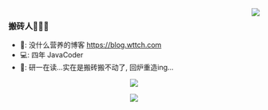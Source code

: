 <img align="right" src="https://github-readme-stats.vercel.app/api?username=wttch96&count_private=true&show_icons=true&hide=contribs&include_all_commits=true&theme=vue" />

### 搬砖人🧱🧱🧱

- 📙: 没什么营养的博客 https://blog.wttch.com
- 💻: 四年 JavaCoder
- 🏫: 研一在读...实在是搬砖搬不动了, 回炉重造ing...

<p align="center">
  <a href="https://github.com">
    <img src="https://github-readme-stats.vercel.app/api/top-langs/?username=wttch96&layout=compact" />
  </a>
</p>

<p align="center">
  <a href="http://blog.wttch.com">
    <img src="https://img.shields.io/badge/🌱%20-我的博客-brightness.svg" />
  </a>
</p>
